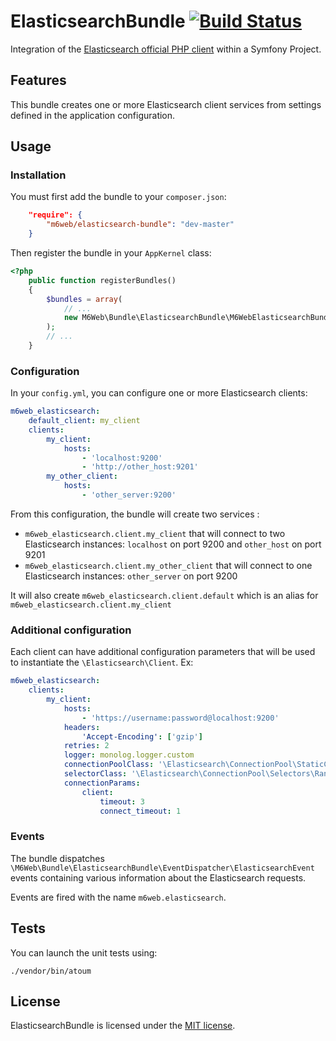 # ElasticsearchBundle [![Build Status](https://travis-ci.org/M6Web/ElasticsearchBundle.png?branch=master)](https://travis-ci.org/M6Web/ElasticsearchBundle)

Integration of the [Elasticsearch official PHP client](http://github.com/elasticsearch/elasticsearch-php) within a Symfony Project.

## Features

This bundle creates one or more Elasticsearch client services from settings defined in the application configuration.

## Usage

### Installation

You must first add the bundle to your `composer.json`:

```json
    "require": {
        "m6web/elasticsearch-bundle": "dev-master"
    }
```

Then register the bundle in your `AppKernel` class:

```php
<?php
    public function registerBundles()
    {
        $bundles = array(
            // ...
            new M6Web\Bundle\ElasticsearchBundle\M6WebElasticsearchBundle(),
        );
        // ...
    }
```


### Configuration

In your `config.yml`, you can configure one or more Elasticsearch clients:

``` yml
m6web_elasticsearch:
    default_client: my_client
    clients:
        my_client:
            hosts:
                - 'localhost:9200'
                - 'http://other_host:9201'
        my_other_client:
            hosts:
                - 'other_server:9200'
```

From this configuration, the bundle will create two services : 

- `m6web_elasticsearch.client.my_client` that will connect to two Elasticsearch instances: `localhost` on port 9200 and `other_host` on port 9201
- `m6web_elasticsearch.client.my_other_client` that will connect to one Elasticsearch instances: `other_server` on port 9200

It will also create `m6web_elasticsearch.client.default` which is an alias for `m6web_elasticsearch.client.my_client` 

### Additional configuration

Each client can have additional configuration parameters that will be used to instantiate the `\Elasticsearch\Client`. Ex:

``` yml
m6web_elasticsearch:
    clients:
        my_client:
            hosts:
                - 'https://username:password@localhost:9200'
            headers:
                'Accept-Encoding': ['gzip']
            retries: 2
            logger: monolog.logger.custom
            connectionPoolClass: '\Elasticsearch\ConnectionPool\StaticConnectionPool'
            selectorClass: '\Elasticsearch\ConnectionPool\Selectors\RandomSelector'
            connectionParams:
                client:
                    timeout: 3
                    connect_timeout: 1
```


### Events

The bundle dispatches `\M6Web\Bundle\ElasticsearchBundle\EventDispatcher\ElasticsearchEvent` events containing various information about the Elasticsearch requests. 

Events are fired with the name `m6web.elasticsearch`. 

## Tests

You can launch the unit tests using: 

```
./vendor/bin/atoum
```

## License

ElasticsearchBundle is licensed under the [MIT license](LICENSE).
